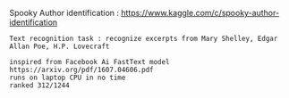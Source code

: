 
Spooky Author identification :
  https://www.kaggle.com/c/spooky-author-identification
  
    Text recognition task : recognize excerpts from Mary Shelley, Edgar Allan Poe, H.P. Lovecraft
    
    inspired from Facebook Ai FastText model https://arxiv.org/pdf/1607.04606.pdf 
    runs on laptop CPU in no time
    ranked 312/1244
 
